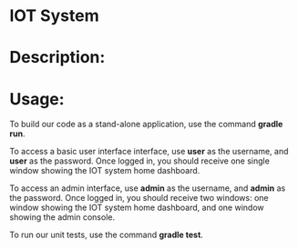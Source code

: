 # IOT System

# Description:

# Usage:

To build our code as a stand-alone application, use the command **gradle run**. 

To access a basic user interface interface, use **user** as the username, and **user** as the password. Once logged in, you should receive one single window showing the IOT system home dashboard.

To access an admin interface, use **admin** as the username, and **admin** as the password. Once logged in, you should receive two windows: one window showing the IOT system home dashboard, and one window showing the admin console.

To run our unit tests, use the command **gradle test**.

